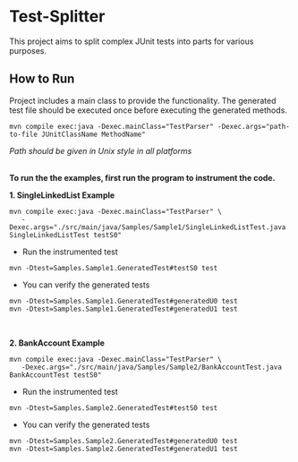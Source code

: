 # Test-Splitter

This project aims to split complex JUnit tests into parts for various purposes. 

## How to Run

Project includes a main class to provide the functionality. The generated test file should be executed once before 
executing the generated methods. 

``` Shell
mvn compile exec:java -Dexec.mainClass="TestParser" -Dexec.args="path-to-file JUnitClassName MethodName"
```

_Path should be given in Unix style in all platforms_
&nbsp;\
&nbsp;


__To run the the examples, first run the program to instrument the code.__  


__1. SingleLinkedList Example__
``` Shell
mvn compile exec:java -Dexec.mainClass="TestParser" \
   -Dexec.args="./src/main/java/Samples/Sample1/SingleLinkedListTest.java SingleLinkedListTest testS0"
```

* Run the instrumented test
``` Shell
mvn -Dtest=Samples.Sample1.GeneratedTest#testS0 test
```

* You can verify the generated tests
``` Shell
mvn -Dtest=Samples.Sample1.GeneratedTest#generatedU0 test
mvn -Dtest=Samples.Sample1.GeneratedTest#generatedU1 test
```
&nbsp;

__2. BankAccount Example__
``` Shell
mvn compile exec:java -Dexec.mainClass="TestParser" \
   -Dexec.args="./src/main/java/Samples/Sample2/BankAccountTest.java BankAccountTest testS0"
```



* Run the instrumented test
``` Shell
mvn -Dtest=Samples.Sample2.GeneratedTest#testS0 test
```

* You can verify the generated tests
``` Shell
mvn -Dtest=Samples.Sample2.GeneratedTest#generatedU0 test
mvn -Dtest=Samples.Sample2.GeneratedTest#generatedU1 test
```

